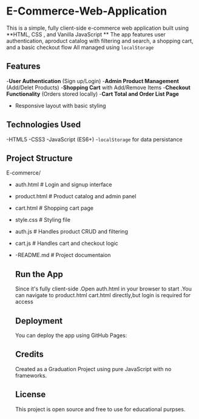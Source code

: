 # E-Commerce-Web-Application
This is a simple, fully client-side e-commerce web application built using **HTML, CSS , and Vanilla JavaScript **
The app features user authentication, aproduct catalog with filtering and search, a shopping cart, and a basic checkout flow
All managed using `localStorage`

## Features

-**User Authentication** (Sign up/Login)
-**Admin Product Management** (Add/Delet Products)
-**Shopping Cart** with Add/Remove Items
-**Checkout Functionality** (Orders stored locally)
-**Cart Total and Order List Page**
- Responsive layout with basic styling
  
## Technologies Used
-HTML5
-CSS3
-JavaScript (ES6+)
-`localStorage` for data persistance

## Project Structure
E-commerce/
- auth.html # Login and signup interface
- product.html # Product catalog and admin panel
- cart.html # Shopping cart page
- style.css # Styling file
- auth.js # Handles product CRUD and filtering
- cart.js # Handles cart and checkout logic
- -README.md # Project documentaion

  ## Run the App
  Since it's fully client-side
  .Open auth.html in your browser to start
  .You can navigate to product.html cart.html directly,but login is required for access

  ## Deployment
  You can deploy the app using GitHub Pages:

  ## Credits
  Created as a Graduation Project using pure JavaScript with no frameworks.

  ## License
  This project is open source and free to use for educational purpses.
